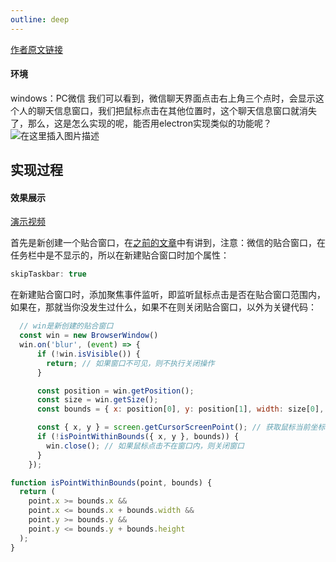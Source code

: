 ```yaml
---
outline: deep
---
```


[作者原文链接](https://blog.csdn.net/yan1915766026/article/details/141476157)

#### 环境
windows：PC微信
我们可以看到，微信聊天界面点击右上角三个点时，会显示这个人的聊天信息窗口，我们把鼠标点击在其他位置时，这个聊天信息窗口就消失了，那么，这是怎么实现的呢，能否用electron实现类似的功能呢？
![在这里插入图片描述](https://i-blog.csdnimg.cn/direct/6c9fb9ab54cf499092c043cbf87cafd2.png)
## 实现过程
#### 效果展示

[演示视频](https://live.csdn.net/v/embed/419680)

首先是新创建一个贴合窗口，在[之前的文章](https://blog.csdn.net/yan1915766026/article/details/141425899)中有讲到，注意：微信的贴合窗口，在任务栏中是不显示的，所以在新建贴合窗口时加个属性：

```javascript
skipTaskbar: true
```
在新建贴合窗口时，添加聚焦事件监听，即监听鼠标点击是否在贴合窗口范围内，如果在，那就当你没发生过什么，如果不在则关闭贴合窗口，以外为关键代码：

```javascript
  // win是新创建的贴合窗口
  const win = new BrowserWindow()
  win.on('blur', (event) => {
      if (!win.isVisible()) {
        return; // 如果窗口不可见，则不执行关闭操作
      }

      const position = win.getPosition();
      const size = win.getSize();
      const bounds = { x: position[0], y: position[1], width: size[0], height: size[1] };

      const { x, y } = screen.getCursorScreenPoint(); // 获取鼠标当前坐标
      if (!isPointWithinBounds({ x, y }, bounds)) {
        win.close(); // 如果鼠标点击不在窗口内，则关闭窗口
      }
    });

function isPointWithinBounds(point, bounds) {
  return (
    point.x >= bounds.x &&
    point.x <= bounds.x + bounds.width &&
    point.y >= bounds.y &&
    point.y <= bounds.y + bounds.height
  );
}

```
